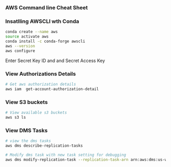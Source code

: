 ###  AWS Command line Cheat Sheet




### Insatlling AWSCLI wth Conda



```bash
conda create --name aws
source activate aws
conda install -c conda-forge awscli
aws --version
aws configure
```
Enter Secret Key ID and and Secret Access Key

### View Authorizations Details

```bash
# Get aws authorization details
aws iam  get-account-authorization-detail
```


### View S3 buckets

```bash
# View available s3 buckets
aws s3 ls
```

### View DMS Tasks

```bash
# view the dms tasks
aws dms describe-replication-tasks

# Modify dms task with new task setting for debugging
aws dms modify-replication-task --replication-task-arn arn:aws:dms:us-west-2:979221706071:task:SOSINVHS7REGHLBGZWRUKPAKJU --replication-task-settings file://default_dms_task_settings_with_logging.json
```
